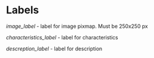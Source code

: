 # Labels

*image_label* - label for image pixmap. Must be 250x250 px

*characteristics_label* - label for characteristics

*descreption_label* - label for description
